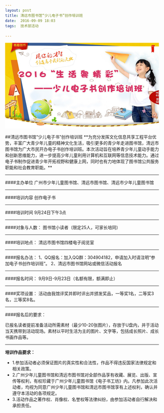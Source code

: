 ```yaml
---
layout: post
title: 清远市图书馆“少儿电子书”创作培训班
date:  2016-09-09 18:03
tags:  技术部活动

---
```

<p><img src="/images/peixun.jpg"                                       small="0" /><br /></p>
##清远市图书馆“少儿电子书”创作培训班
**为充分发挥文化信息共享工程平台优势，丰富广大青少年儿童的精神文化生活，吸引更多的青少年走进图书馆，清远市图书馆为广大市民开办电子书创作培训班。本次活动旨在培养青少年儿童动手能力和创新思维能力，进一步提高少年儿童利用计算机和互联网等信息技术能力。通过电子书制作促进青少年开拓视野和健康上网，同时也有力地体现了图书馆公共服务职能和社会教育职能。**

----------

####主办单位
     广州市少年儿童图书馆、清远市图书馆、清远市少年儿童图书馆

----------

####培训内容
     创作电子书

----------

####培训时间
     9月24日下午3点

----------

####对象与人数：
图书馆小读者（限定25人，可家长培同）

----------

####培训地点：
    清远市图书馆四楼电子阅览室

----------

####报名办法：
    1、QQ报名：加入QQ群：304904182，申请加入时请注明“参加电子书创作培训班”。
    2、清远市图书馆网站或微信活动报名

----------

####报名时间：
    9月9日-9月23日（名额有限，额满即止）

----------

####奖项设置：
    活动由我馆评奖并即时评出并颁发奖品，一等奖1名，二等奖3名，三等奖8名。

----------

####报名后的要求：

已报名读者提前准备活动所需素材（最少10-20张图片），存放于U盘内，并于活动当天携带到活动现场。素材以平时生活为主的图片、文字等，包括成长照片、成长书画作品等。

----------

**培训作品要求：**
    
- 1.参加活动者必须保证图片的真实性和合法性，作品不得违反国家法律规定和相关政策。
- 2.广州少年儿童图书馆和清远市图书馆对全部作品享有收藏、展览、出版、宣传等权利，有权珍藏于广州少年儿童图书馆《电子书工坊》内。凡参加此次活动者，均视为同意广州少年儿童图书馆和清远市图书馆享有上述权利，确认并遵守本活动的各项规定。
- 3.活动作品之著作权、肖像权、名誉权等法律纠纷，由参加活动者自行解决和承担责任。